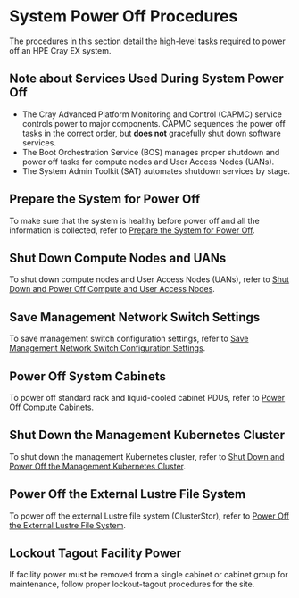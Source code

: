# System Power Off Procedures

The procedures in this section detail the high-level tasks required to power off an HPE Cray EX system.

## Note about Services Used During System Power Off

-   The Cray Advanced Platform Monitoring and Control \(CAPMC\) service controls power to major components. CAPMC sequences the power off tasks in the correct order, but **does not** gracefully shut down software services.
-   The Boot Orchestration Service \(BOS\) manages proper shutdown and power off tasks for compute nodes and User Access Nodes \(UANs\).
-   The System Admin Toolkit \(SAT\) automates shutdown services by stage.

## Prepare the System for Power Off

To make sure that the system is healthy before power off and all the information is collected, refer to [Prepare the System for Power Off](Prepare_the_System_for_Power_Off.md).

## Shut Down Compute Nodes and UANs

To shut down compute nodes and User Access Nodes \(UANs\), refer to [Shut Down and Power Off Compute and User Access Nodes](Shut_Down_and_Power_Off_Compute_and_User_Access_Nodes.md).

## Save Management Network Switch Settings

To save management switch configuration settings, refer to [Save Management Network Switch Configuration Settings](Save_Management_Network_Switch_Configurations.md).

## Power Off System Cabinets

To power off standard rack and liquid-cooled cabinet PDUs, refer to [Power Off Compute Cabinets](Power_Off_Compute_Cabinets.md).

## Shut Down the Management Kubernetes Cluster

To shut down the management Kubernetes cluster, refer to [Shut Down and Power Off the Management Kubernetes Cluster](Shut_Down_and_Power_Off_the_Management_Kubernetes_Cluster.md).

## Power Off the External Lustre File System

To power off the external Lustre file system (ClusterStor), refer to [Power Off the External Lustre File System](Power_Off_the_External_Lustre_File_System.md).

## Lockout Tagout Facility Power

If facility power must be removed from a single cabinet or cabinet group for maintenance, follow proper lockout-tagout procedures for the site.
